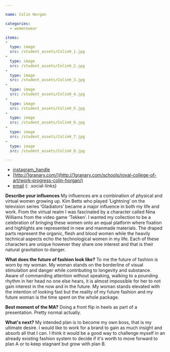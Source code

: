 ```yaml
---

name: Colin Horgan

categories:
  - womenswear

items:
-
  type: image
  src: /student_assets/ColinH_1.jpg
-
  type: image
  src: /student_assets/ColinH_2.jpg
-
  type: image
  src: /student_assets/ColinH_3.jpg
-
  type: image
  src: /student_assets/ColinH_4.jpg
-
  type: image
  src: /student_assets/ColinH_5.jpg
-
  type: image
  src: /student_assets/ColinH_6.jpg
-
  type: image
  src: /student_assets/ColinH_7.jpg
-
  type: image
  src: /student_assets/ColinH_8.jpg

---
```


* [instagram_handle](https://www.instagram.com/colinhorgan/)
* [http://1granary.com/](http://1granary.com/schools/royal-college-of-art/work-progress-colin-horgan/)
* [email](mailto:colin.horgan@network.rca.ac.uk)
{: .social-links}

**Describe your influences**
My influences are a combination of physical and virtual women growing up. Kim Betts who played ‘Lightning’ on the television series ‘Gladiators’ became a major influence in both my life and work. From the virtual realm I was fascinated by a character called Nina Williams from the video game ‘Tekken’. I wanted my collection to be a celebration of bringing these
women onto an equal platform where fixation and highlights are represented in new and manmade materials. The draped parts represent the organic, flesh and blood women while the heavily technical aspects echo the technological women in my life. Each of these characters are unique however they share one interest and that is their natural gravitation to danger.

**What does the future of fashion look like?**
To me the future of fashion is worn by my woman. My woman stands on the borderline of visual stimulation and danger while contributing to longevity and substance. Aware of commanding attention without speaking, walking to a pounding rhythm in her head no one else hears, it is almost impossible for her to not gain interest in the now and in the future. My woman stands elevated with the intention of looking fast but the reality of my future fashion and my future woman is the time spent on the whole package.

**Best moment of the MA?**
Doing a front flip in heels as part of a presentation. Pretty normal actually.

**What's next?**
My intended plan is to become my own boss, that is my ultimate desire. I would like to work for a brand to gain as much insight and absorb all that I can. I think it would be a good way to challenge myself in an already existing fashion system to decide if it's worth to move forward to plan A or to keep stagnant but grow with plan B.
